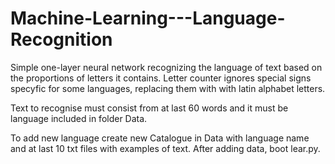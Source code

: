 # Machine-Learning---Language-Recognition

Simple one-layer neural network recognizing the language of text based on the proportions of letters it contains. Letter counter ignores special signs specyfic for some languages, replacing them with with latin alphabet letters.

Text to recognise must consist from at last 60 words and it must be language included in folder Data.

To add new language create new Catalogue in Data with language name and at last 10 txt files with examples of text. After adding data, boot lear.py.
